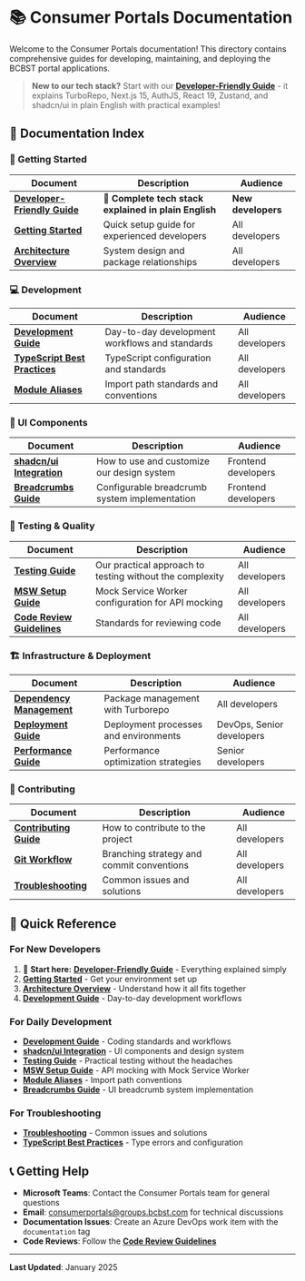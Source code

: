 # 📚 Consumer Portals Documentation

Welcome to the Consumer Portals documentation! This directory contains comprehensive guides for developing, maintaining, and deploying the BCBST portal applications.

> **New to our tech stack?** Start with our **[Developer-Friendly Guide](./developer-friendly-guide.md)** - it explains TurboRepo, Next.js 15, AuthJS, React 19, Zustand, and shadcn/ui in plain English with practical examples!

## 📖 Documentation Index

### 🚀 Getting Started
| Document | Description | Audience |
|----------|-------------|----------|
| **[Developer-Friendly Guide](./developer-friendly-guide.md)** | 🌟 **Complete tech stack explained in plain English** | **New developers** |
| **[Getting Started](./getting-started.md)** | Quick setup guide for experienced developers | All developers |
| **[Architecture Overview](./architecture.md)** | System design and package relationships | All developers |

### 💻 Development
| Document | Description | Audience |
|----------|-------------|----------|
| **[Development Guide](./development.md)** | Day-to-day development workflows and standards | All developers |
| **[TypeScript Best Practices](./typescript-best-practices.md)** | TypeScript configuration and standards | All developers |
| **[Module Aliases](./module-aliases.md)** | Import path standards and conventions | All developers |

### 🎨 UI Components
| Document | Description | Audience |
|----------|-------------|----------|
| **[shadcn/ui Integration](./shadcn-ui-integration.md)** | How to use and customize our design system | Frontend developers |
| **[Breadcrumbs Guide](./ui-breadcrumbs.md)** | Configurable breadcrumb system implementation | Frontend developers |

### 🧪 Testing & Quality
| Document | Description | Audience |
|----------|-------------|----------|
| **[Testing Guide](./testing.md)** | Our practical approach to testing without the complexity | All developers |
| **[MSW Setup Guide](./msw-setup.md)** | Mock Service Worker configuration for API mocking | All developers |
| **[Code Review Guidelines](./code-review.md)** | Standards for reviewing code | All developers |

### 🏗️ Infrastructure & Deployment
| Document | Description | Audience |
|----------|-------------|----------|
| **[Dependency Management](./dependency-management.md)** | Package management with Turborepo | All developers |
| **[Deployment Guide](./deployment.md)** | Deployment processes and environments | DevOps, Senior developers |
| **[Performance Guide](./performance.md)** | Performance optimization strategies | Senior developers |

### 🤝 Contributing
| Document | Description | Audience |
|----------|-------------|----------|
| **[Contributing Guide](./contributing.md)** | How to contribute to the project | All developers |
| **[Git Workflow](./git-workflow.md)** | Branching strategy and commit conventions | All developers |
| **[Troubleshooting](./troubleshooting.md)** | Common issues and solutions | All developers |

## 🎯 Quick Reference

### For New Developers
1. 🌟 **Start here:** **[Developer-Friendly Guide](./developer-friendly-guide.md)** - Everything explained simply
2. **[Getting Started](./getting-started.md)** - Get your environment set up
3. **[Architecture Overview](./architecture.md)** - Understand how it all fits together
4. **[Development Guide](./development.md)** - Day-to-day development workflows

### For Daily Development
- **[Development Guide](./development.md)** - Coding standards and workflows
- **[shadcn/ui Integration](./shadcn-ui-integration.md)** - UI components and design system
- **[Testing Guide](./testing.md)** - Practical testing without the headaches
- **[MSW Setup Guide](./msw-setup.md)** - API mocking with Mock Service Worker
- **[Module Aliases](./module-aliases.md)** - Import path conventions
- **[Breadcrumbs Guide](./ui-breadcrumbs.md)** - UI breadcrumb system implementation

### For Troubleshooting
- **[Troubleshooting](./troubleshooting.md)** - Common issues and solutions
- **[TypeScript Best Practices](./typescript-best-practices.md)** - Type errors and configuration

## 📞 Getting Help

- **Microsoft Teams**: Contact the Consumer Portals team for general questions
- **Email**: consumerportals@groups.bcbst.com for technical discussions
- **Documentation Issues**: Create an Azure DevOps work item with the `documentation` tag
- **Code Reviews**: Follow the **[Code Review Guidelines](./code-review.md)**

---

**Last Updated**: January 2025 
